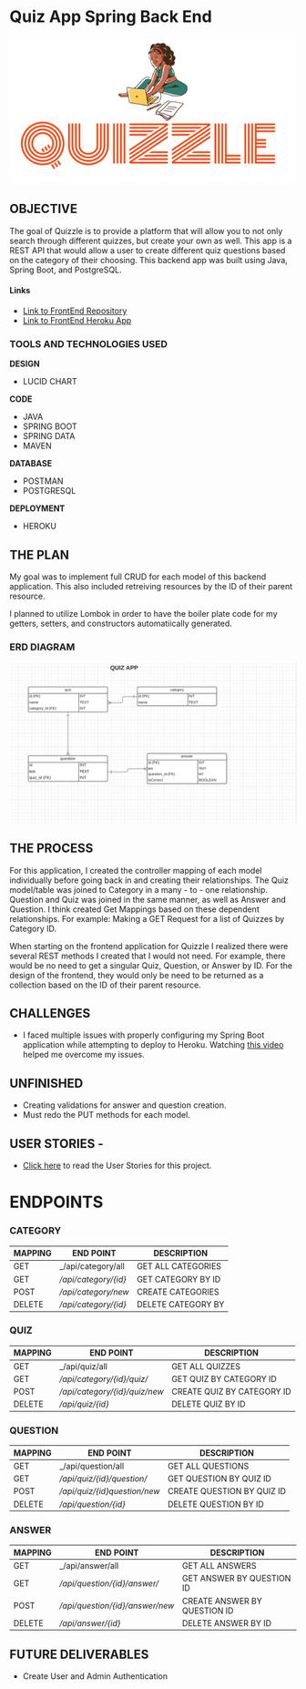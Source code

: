 # **Quiz App Spring Back End**

![QUIZZLE](QUIZZLE.png)
## OBJECTIVE

The goal of Quizzle is to provide a platform that will allow you to not only search through different quizzes, but create your own as well. This app is a REST API that would allow a user to create different quiz questions based on the category of their choosing. This backend app was built using Java, Spring Boot, and PostgreSQL.

#### Links
- [Link to FrontEnd Repository](https://github.com/CodingVenus/Quiz-App-FrontEnd)
- [Link to FrontEnd Heroku App](https://quizzle-angular-app.herokuapp.com)  


### TOOLS AND TECHNOLOGIES USED
**DESIGN**
- LUCID CHART

**CODE**
- JAVA
- SPRING BOOT
- SPRING DATA
- MAVEN

**DATABASE**
- POSTMAN
- POSTGRESQL

**DEPLOYMENT**
- HEROKU


## THE PLAN
My goal was to implement full CRUD for each model of this backend application. This also included retreiving resources by the ID of their parent resource.   

I planned to utilize Lombok in order to have the boiler plate code for my getters, setters, and constructors automatiically generated.

### ERD DIAGRAM
![ERD Diagram](planning/Quiz-App-UML-Diagram.png)


## THE PROCESS
For this application, I created the controller mapping of each model individually before going back in and creating their relationships. The Quiz model/table was joined to Category in a many - to - one relationship. Question and Quiz was joined in the same manner, as well as Answer and Question. I think created Get Mappings based on these dependent relationships. For example: Making a GET Request for a list of Quizzes by Category ID. 

When starting on the frontend application for Quizzle I realized there were several REST methods I created that I would not need. For example, there would be no need to get a singular Quiz, Question, or Answer by ID. For the design of the frontend, they would only be need to be returned as a collection based on the ID of their parent resource. 

## CHALLENGES
- I faced multiple issues with properly configuring my Spring Boot application while attempting to deploy to Heroku. Watching [this video](https://www.youtube.com/watch?v=y_idn12FB18) helped me overcome my issues.


## UNFINISHED
- Creating validations for answer and question creation.
- Must redo the PUT methods for each model. 

## USER STORIES -
                                                              
- [Click here](planning/UserStories.txt) to read the User Stories for this project.


# ENDPOINTS
### CATEGORY

| MAPPING | END POINT            |DESCRIPTION
|---------|----------------------|----------------------------|
| GET     | _/api/category/all     | GET ALL CATEGORIES
| GET     | _/api/category/{id}_ | GET CATEGORY BY ID
| POST    | _/api/category/new_      | CREATE CATEGORIES
| DELETE  | _/api/category/{id}_ | DELETE CATEGORY BY 


### QUIZ

| MAPPING | END POINT            |DESCRIPTION
|---------|----------------------|----------------------------|
| GET     | _/api/quiz/all     | GET ALL QUIZZES
| GET     | _/api/category/{id}/quiz/_ | GET QUIZ BY CATEGORY ID
| POST    | _/api/category/{id}/quiz/new_      | CREATE QUIZ BY CATEGORY ID
| DELETE  | _/api/quiz/{id}_ | DELETE QUIZ BY ID


### QUESTION

| MAPPING | END POINT            |DESCRIPTION
|---------|----------------------|----------------------------|
| GET     | _/api/question/all     | GET ALL QUESTIONS
| GET     | _/api/quiz/{id}/question/_ | GET QUESTION BY QUIZ ID
| POST    | _/api/quiz/{id}question/new_      | CREATE QUESTION BY QUIZ ID
| DELETE  | _/api/question/{id}_ | DELETE QUESTION BY ID

### ANSWER

| MAPPING | END POINT            |DESCRIPTION
|---------|----------------------|----------------------------|
| GET     | _/api/answer/all     | GET ALL ANSWERS
| GET     | _/api/question/{id}/answer/_ | GET ANSWER BY QUESTION ID
| POST    | _/api/question/{id}/answer/new_      | CREATE ANSWER BY QUESTION ID
| DELETE  | _/api/answer/{id}_ | DELETE ANSWER BY ID




## FUTURE DELIVERABLES
- Create User and Admin Authentication
